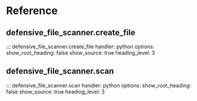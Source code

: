 # Reference

## defensive_file_scanner.create_file
::: defensive_file_scanner.create_file
    handler: python
    options:
      show_root_heading: false
      show_source: true
      heading_level: 3


## defensive_file_scanner.scan
::: defensive_file_scanner.scan
    handler: python
    options:
      show_root_heading: false
      show_source: true
      heading_level: 3

